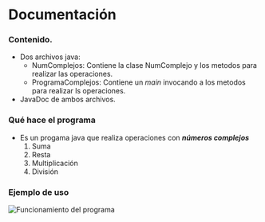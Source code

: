 
# Documentación

### Contenido.

- Dos archivos java:
    - NumComplejos: Contiene la clase NumComplejo y los metodos para realizar las operaciones.
    - ProgramaComplejos: Contiene un *main* invocando a los metodos para realizar ls operaciones.
- JavaDoc de ambos archivos.

### Qué hace el programa
- Es un progama java que realiza operaciones con ***números complejos*** 
    1. Suma
    2. Resta
    3. Multiplicación
    4. División
    
### Ejemplo de uso 
![Funcionamiento del programa](/Complejos/src/Screenshot_17.png "Operaciones con números complejos")

